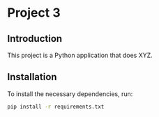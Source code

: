 # Project 3

## Introduction

This project is a Python application that does XYZ.

## Installation

To install the necessary dependencies, run:

```bash
pip install -r requirements.txt
```
